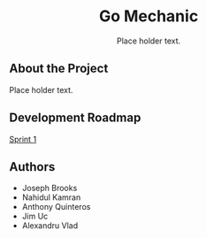 <div id="top"></div>

<!--- License Logo --->

<!--- Project Logo --->

<div align="center">

<h1 align = "center">Go Mechanic</h1>
  <p align ="center">
  Place holder text.
  </p>
</div>

<!--- About --->
## About the Project
Place holder text.

<!--- Development Roadmap --->
## Development Roadmap
[Sprint 1](https://github.com/WSU-4110/Go-Mechanic/wiki/Sprint-1)

<!--- Authors --->
## Authors
  
* Joseph Brooks
* Nahidul Kamran
* Anthony Quinteros
* Jim Uc
* Alexandru Vlad
